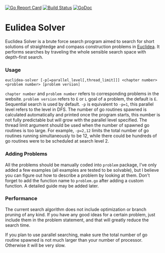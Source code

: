 [![Go Report Card](https://goreportcard.com/badge/github.com/water-vapor/euclidea-solver)](https://goreportcard.com/report/github.com/water-vapor/euclidea-solver)
[![Build Status](https://travis-ci.org/water-vapor/euclidea-solver.svg?branch=master)](https://travis-ci.org/water-vapor/euclidea-solver)
[![GoDoc](https://godoc.org/github.com/water-vapor/euclidea-solver?status.svg)](https://godoc.org/github.com/water-vapor/euclidea-solver)
# Eulidea Solver
Euclidea Solver is a brute force search program aimed to search for short solutions of straightedge and compass construction problems in [Euclidea](https://www.euclidea.xyz). 
It performs searches by traveling the whole sensible search space with depth-first search.
### Usage
`euclidea-solver [-p[=parallel_level[,thread_limit]]] <chapter number> <problem number> [problem version]`

`chapter number` and `problem number` refers to corresponding problems in the website. `problem version` refers to `E` or `L` goal of a problem, the default is `E`. Sequential search is used by default.
`-p` is equivalent to `-p=1`, this parallel level refers to the level in DFS. The number of go routines spawned is calculated 
automatically and printed once the program starts, this number is not fully predictable but will grow with the parallel level 
specified. The thread limit argument should be used when the number of spawned go routines is too large. For example, `-p=2,12` 
limits the total number of go routines running simultaneously to be 12, while there could be hundreds of go routines were to be scheduled at 
search level 2.

### Adding Problems
All the problems should be manually coded into `problem` package, I've only added a few examples (all examples are tested to be solvable), 
but I believe you can figure out how to describe a problem by looking at them. Don't forget to add the function name to `problem.go` 
after adding a custom function. A detailed guide may be added later.

### Performance
The current search algorithm does not include optimization or branch pruning of any kind. If you have any good ideas for 
a certain problem, just include them in the problem statement, and that will greatly reduce the search time.

If you plan to use parallel searching, make sure the total number of go routine spawned is not much larger than your number of processor. 
Otherwise it will be very slow.